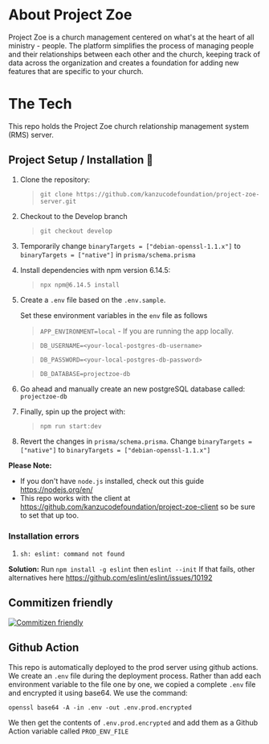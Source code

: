 # About Project Zoe

Project Zoe is a church management centered on what's at the heart of all ministry - people. The platform simplifies the process of managing people and their relationships between each other and the church, keeping track of data across the organization and creates a foundation for adding new features that are specific to your church.

# The Tech

This repo holds the Project Zoe church relationship management system (RMS) server. 

## Project Setup / Installation 🚀

1. Clone the repository:

    > `git clone https://github.com/kanzucodefoundation/project-zoe-server.git`

2. Checkout to the Develop branch

    > `git checkout develop`

3. Temporarily change `binaryTargets = ["debian-openssl-1.1.x"]` to `binaryTargets = ["native"]` in `prisma/schema.prisma`

4. Install dependencies with npm version 6.14.5:

    > `npx npm@6.14.5 install`

5. Create a `.env` file based on the `.env.sample`.

    Set these environment variables in the `env` file as follows 

    > `APP_ENVIRONMENT=local` - If you are running the app locally.

    > `DB_USERNAME=<your-local-postgres-db-username>`

    > `DB_PASSWORD=<your-local-postgres-db-password>`

    > `DB_DATABASE=projectzoe-db`

6. Go ahead and manually create an new postgreSQL database called: `projectzoe-db`

7. Finally, spin up the project with:

    > `npm run start:dev`

8. Revert the changes in `prisma/schema.prisma`. Change `binaryTargets = ["native"]` to `binaryTargets = ["debian-openssl-1.1.x"]`

**Please Note:** 
- If you don't have `node.js` installed, check out this guide https://nodejs.org/en/
- This repo works with the client at https://github.com/kanzucodefoundation/project-zoe-client so be sure to set that up too.


### Installation errors
1. `sh: eslint: command not found`

**Solution:** Run `npm install -g eslint` then `eslint --init`
If that fails, other alternatives here https://github.com/eslint/eslint/issues/10192

## Commitizen friendly
[![Commitizen friendly](https://img.shields.io/badge/commitizen-friendly-brightgreen.svg)](http://commitizen.github.io/cz-cli/)


## Github Action
This repo is automatically deployed to the prod server using github actions. We create an `.env` file during the deployment process. Rather than add each environment variable to the file one by one, we copied a complete `.env` file and encrypted it using base64. We use the command:

```
openssl base64 -A -in .env -out .env.prod.encrypted
```

We then get the contents of `.env.prod.encrypted` and add them as a Github Action variable called `PROD_ENV_FILE`







